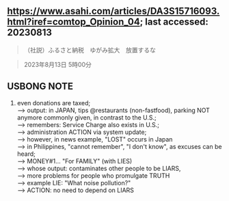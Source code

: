 ## https://www.asahi.com/articles/DA3S15716093.html?iref=comtop_Opinion_04; last accessed: 20230813

> （社説）ふるさと納税　ゆがみ拡大　放置するな

> 2023年8月13日 5時00分

## USBONG NOTE

1) even donations are taxed;<br/>
--> output: in JAPAN, tips @restaurants (non-fastfood), parking NOT anymore commonly given, in contrast to the U.S.;<br/>
--> remembers: Service Charge also exists in U.S.;<br/>
--> administration ACTION via system update;<br/>
--> however, in news example, "LOST" occurs in Japan<br/>
--> in Philippines, "cannot remember", "I don't know", as excuses can be heard;<br/>
--> MONEY#1... "For FAMILY" (with LIES)<br/>
--> whose output: contaminates other people to be LIARS,<br/>
--> more problems for people who promulgate TRUTH<br/>
--> example LIE: "What noise pollution?"<br/>
--> ACTION: no need to depend on LIARS


